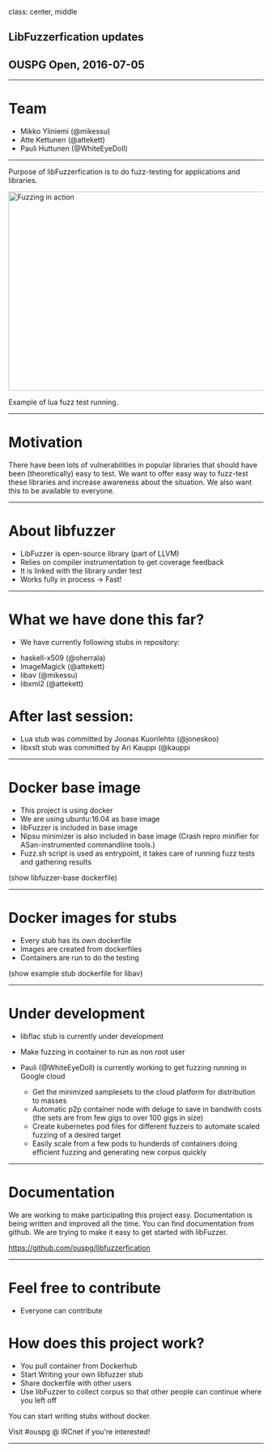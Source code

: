 class: center, middle

## LibFuzzerfication updates
## OUSPG Open, 2016-07-05

---

# Team

* Mikko Yliniemi (@mikessu)
* Atte Kettunen (@attekett)
* Pauli Huttunen (@WhiteEyeDoll)

---
Purpose of libFuzzerfication is to do fuzz-testing for applications and libraries.

<img src="https://raw.githubusercontent.com/ouspg/libfuzzerfication/master/pictures/fuzzing_lua.gif" width="716" height="393" alt="Fuzzing in action">

Example of lua fuzz test running.

---
# Motivation
There have been lots of vulnerabilities in popular libraries that should have been (theoretically) easy to test. We want to offer easy way to fuzz-test these libraries and increase awareness about the situation. We also want this to be available to everyone.

---

# About libfuzzer
* LibFuzzer is open-source library (part of LLVM)
* Relies on compiler instrumentation to get coverage feedback
* It is linked with the library under test
* Works fully in process -> Fast!

---

# What we have done this far?

* We have currently following stubs in repository:
- haskell-x509 (@oherrala)
- ImageMagick (@attekett)
- libav (@mikessu)
- libxml2 (@attekett)

# After last session:

* Lua stub was committed by Joonas Kuorilehto (@joneskoo)
* libxslt stub was committed by Ari Kauppi (@kauppi


---
# Docker base image

* This project is using docker
* We are using ubuntu:16.04 as base image
* libFuzzer is included in base image
* Nipsu minimizer is also included in base image (Crash repro minifier for ASan-instrumented commandline tools.)
* Fuzz.sh script is used as entrypoint, it takes care of running fuzz tests and gathering results

(show libfuzzer-base dockerfile)

---
# Docker images for stubs

* Every stub has its own dockerfile
* Images are created from dockerfiles
* Containers are run to do the testing

(show example stub dockerfile for libav)

---

# Under development
* libflac stub is currently under development
* Make fuzzing in container to run as non root user
* Pauli (@WhiteEyeDoll) is currently working to get fuzzing running in Google cloud

  * Get the minimized samplesets to the cloud platform for distribution to masses
  * Automatic p2p container node with deluge to save in bandwith costs (the sets are from few gigs to over 100 gigs in size)
  * Create kubernetes pod files for different fuzzers to automate scaled fuzzing of a desired target
  * Easily scale from a few pods to hunderds of containers doing efficient fuzzing and generating new corpus quickly


---

# Documentation

We are working to make participating this project easy. Documentation is being written and improved all the time. You can find documentation from github. We are trying to make it easy to get started with libFuzzer.

https://github.com/ouspg/libfuzzerfication

---

# Feel free to contribute
* Everyone can contribute

# How does this project work?
* You pull container from Dockerhub
* Start Writing your own libfuzzer stub
* Share dockerfile with other users
* Use libFuzzer to collect corpus so that other people can continue where you left off

You can start writing stubs without docker.

Visit #ouspg @ IRCnet if you're interested!

---
